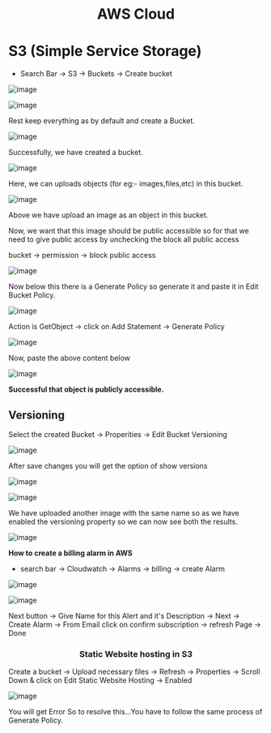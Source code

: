<h1 align="center"> AWS Cloud </h1>

# S3 (Simple Service Storage)

- Search Bar -> S3 -> Buckets -> Create bucket

![image](https://github.com/Pramanik4/AWS_Cloud/assets/75212387/6748cdbc-7f99-4cc3-9759-e5df4aa588b9)

![image](https://github.com/Pramanik4/AWS_Cloud/assets/75212387/29108645-6626-4a36-9361-35a3fe03e157)

Rest keep everything as by default and create a Bucket.

![image](https://github.com/Pramanik4/AWS_Cloud/assets/75212387/8de25362-a3aa-41c1-bcfb-3d8cb0dd23fd)

Successfully, we have created a bucket.

![image](https://github.com/Pramanik4/AWS_Cloud/assets/75212387/7675c099-9beb-41c5-813d-e772862c0425)

Here, we can uploads objects (for eg:- images,files,etc) in this bucket.

![image](https://github.com/Pramanik4/AWS_Cloud/assets/75212387/20e1c610-d09b-4fe3-b32d-38eb4c65026a)

Above we have upload an image as an object in this bucket.

Now, we want that this image should be public accessible so for that we need to give public access by unchecking the 
block all public access

bucket -> permission -> block public access

![image](https://github.com/Pramanik4/AWS_Cloud/assets/75212387/3f17c237-565f-49ad-a40b-2eec5c23c0fc)

Now below this there is a Generate Policy so generate it and paste it in Edit Bucket Policy.

![image](https://github.com/Pramanik4/AWS_Cloud/assets/75212387/f28875e1-0417-4d24-8728-740209059fda)

Action is GetObject -> click on Add Statement -> Generate Policy

![image](https://github.com/Pramanik4/AWS_Cloud/assets/75212387/e5b67f2e-49dc-4876-ac61-d684e490740b)

Now, paste the above content below

![image](https://github.com/Pramanik4/AWS_Cloud/assets/75212387/e7c87999-5633-45cf-8e03-9f0a7ae068da)

**Successful that object is publicly accessible.**

## Versioning

Select the created Bucket -> Properities -> Edit Bucket Versioning

![image](https://github.com/Pramanik4/AWS_Cloud/assets/75212387/b113541a-1572-4b69-b5dc-8a49a551a9a8)

After save changes you will get the option of show versions

![image](https://github.com/Pramanik4/AWS_Cloud/assets/75212387/114cc43d-4d1d-45be-a357-35e015bc058e)

![image](https://github.com/Pramanik4/AWS_Cloud/assets/75212387/d545988b-f42a-4687-87ae-c4f2c9a0fff5)

We have uploaded another image with the same name so as we have enabled the versioning property so we can now see both the results.

![image](https://github.com/Pramanik4/AWS_Cloud/assets/75212387/2210ee38-7a94-4f0b-8af2-4245e0aff7cf)

 **How to create a billing alarm in AWS**
 
- search bar -> Cloudwatch -> Alarms -> billing -> create Alarm

![image](https://github.com/Pramanik4/AWS_Cloud/assets/75212387/0165a618-4763-4372-8798-243013f405e3)

![image](https://github.com/Pramanik4/AWS_Cloud/assets/75212387/80fb028d-4109-4d40-a330-c311ac63b252)

Next button -> Give Name for this Alert and it's Description -> Next -> Create Alarm -> From Email click on confirm subscription -> refresh Page -> Done

<h3 align="center"> Static Website hosting in S3 </h3>

Create a bucket -> Upload necessary files -> Refresh -> Properties -> Scroll Down & click on Edit Static Website Hosting -> Enabled

![image](https://github.com/Pramanik4/AWS_Cloud/assets/75212387/51e83c9f-5b1d-42f0-8b19-5454464b95e2)

You will get Error So to resolve this...You have to follow the same process of Generate Policy.

